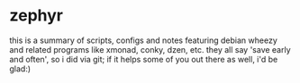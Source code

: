 zephyr
======
this is a summary of scripts, configs and notes featuring debian wheezy and related programs like xmonad, conky, dzen, etc.
they all say 'save early and often', so i did via git; if it helps some of you out there as well, i'd be glad:)
